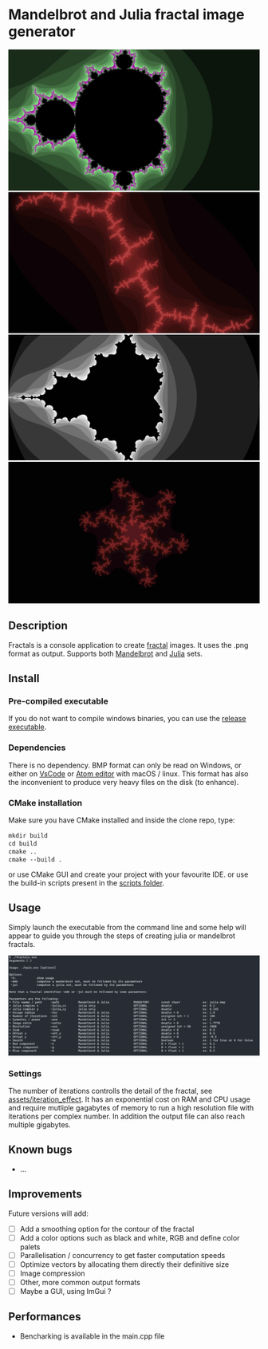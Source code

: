 # Mandelbrot and Julia fractal image generator
![mandelbrot_image_rgb](assets/color_sample.jpg)
![julia_image_rgb](assets/julia_sample.jpg)
![mandelbrot_bnw_image](assets/presentation.jpg)
![julia_symmetry_6_image](assets/julia_symmetry_6.jpg)

## Description
Fractals is a console application to create [fractal](https://en.wikipedia.org/wiki/Fractal) images.
It uses the .png format as output.
Supports both [Mandelbrot](https://en.wikipedia.org/wiki/Mandelbrot_set) and [Julia](https://en.wikipedia.org/wiki/Julia_set) sets.

## Install
### Pre-compiled executable
If you do not want to compile windows binaries, you can use the [release executable](fractals.exe).

### Dependencies
There is no dependency.
BMP format can only be read on Windows, or either on [VsCode](https://code.visualstudio.com/) or [Atom editor](https://atom.io/) with macOS / linux.
This format has also the inconvenient to produce very heavy files on the disk (to enhance).

### CMake installation
Make sure you have CMake installed and inside the clone repo, type:
```
mkdir build
cd build
cmake ..
cmake --build .
```
or use CMake GUI and create your project with your favourite IDE.
or use the build-in scripts present in the [scripts folder](scripts).

## Usage
Simply launch the executable from the command line and some help will appear to guide you through the steps of creating julia or mandelbrot fractals.

![help](assets/help.png)

### Settings
The number of iterations controlls the detail of the fractal, see [assets/iteration_effect](assets/iteration_effect). It has an exponential cost on RAM and CPU usage and require mutliple gagabytes of memory to run a high resolution file with iterations per complex number. In addition the output file can also reach multiple gigabytes.

## Known bugs
- ...

## Improvements
Future versions will add:
- [ ] Add a smoothing option for the contour of the fractal
- [ ] Add a color options such as black and white, RGB and define color palets
- [ ] Parallelisation / concurrency to get faster computation speeds
- [ ] Optimize vectors by allocating them directly their definitive size
- [ ] Image compression
- [ ] Other, more common output formats
- [ ] Maybe a GUI, using ImGui ?

## Performances
- Bencharking is available in the main.cpp file
